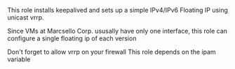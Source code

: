 This role installs keepalived and sets up a simple IPv4/IPv6 Floating IP using unicast vrrp. 

Since VMs at Marcsello Corp. ususally have only one interface, this role can configure a single floating ip of each version

Don't forget to allow vrrp on your firewall
This role depends on the ipam variable
